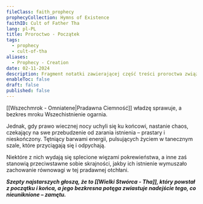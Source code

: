 ```yaml
---
fileClass: faith_prophecy
prophecyCollection: Hymns of Existence
faithID: Cult of Father Tha
lang: pl-PL
title: Proroctwo - Początek
tags:
  - prophecy
  - cult-of-tha
aliases:
  - Prophecy - Creation
date: 02-11-2024
description: Fragment notatki zawierającej część treści proroctwa związanego z Kultem Wielkiego Tha.
enableToc: false
draft: false
published: false
---
```

[[Wszechmrok - Omniatene|Pradawna Ciemność]] władzę sprawuje, a bezkres mroku Wszechistnienie ogarnia.

Jednak, gdy prawo wiecznej nocy uchyli się ku końcowi, nastanie chaos, czekający na swe przebudzenie od zarania istnienia – prastary i nieskończony. Tętniący barwami energii, pulsujących życiem w tanecznym szale, które przyciągają się i odpychają.

Niektóre z nich wydają się splecione więzami pokrewieństwa, a inne zaś stanowią przeciwstawne sobie skrajności, jakby ich istnienie wymuszało zachowanie równowagi w tej pradawnej otchłani.

***Szepty najstarszych głoszą, że to [[Wielki Stwórca - Tha]], który powstał z początku i końca, a jego bezkresna potęga zwiastuje nadejście tego, co nieuniknione – zamętu.***
